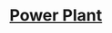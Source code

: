 # [Power Plant](https://icpcarchive.ecs.baylor.edu/index.php?option=com_onlinejudge&Itemid=8&page=show_problem&problem=4448)
